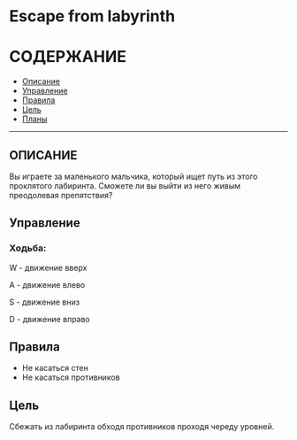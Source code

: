 # **Escape from labyrinth**

# СОДЕРЖАНИЕ
* [Описание](#Description)
* [Управление](#Controls)
* [Правила](#Rules)
* [Цель](#Target)
* [Планы](#Plans)

---

## <a name="Description"></a> ОПИСАНИЕ

Вы играете за маленького мальчика, который ищет путь из этого проклятого лабиринта. Сможете ли вы выйти из него живым преодолевая препятствия?

## <a name="Controls"></a> Управление

### Ходьба:

  W - движение вверх
  
  A - движение влево
  
  S - движение вниз
  
  D - движение вправо

## <a name="Rules"></a> Правила

* Не касаться стен 
* Не касаться противников

## <a name="Target"></a> Цель

Сбежать из лабиринта обходя противников проходя череду уровней.
